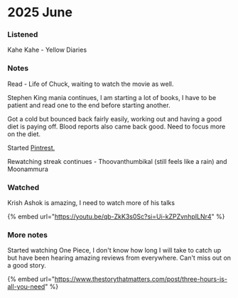 # 2025 June

### Listened&#x20;

Kahe Kahe - Yellow Diaries&#x20;

### Notes&#x20;

Read - Life of Chuck, waiting to watch the movie as well.&#x20;

Stephen King mania continues, I am starting a lot of books, I have to be patient and read one to the end before starting another.&#x20;

Got a cold but bounced back fairly easily, working out and having a good diet is paying off. Blood reports also came back good. Need to focus more on the diet.&#x20;

Started [Pintrest. ](https://in.pinterest.com/sjaykh/)

Rewatching streak continues - Thoovanthumbikal (still feels like a rain) and Moonammura

### Watched&#x20;

Krish Ashok is amazing, I need to watch more of his talks&#x20;

{% embed url="https://youtu.be/qb-ZkK3s0Sc?si=Ui-kZPZvnhpILNr4" %}

### More notes&#x20;

Started watching One Piece, I don't know how long I will take to catch up but have been hearing amazing reviews from everywhere. Can't miss out on a good story.&#x20;

{% embed url="https://www.thestorythatmatters.com/post/three-hours-is-all-you-need" %}
